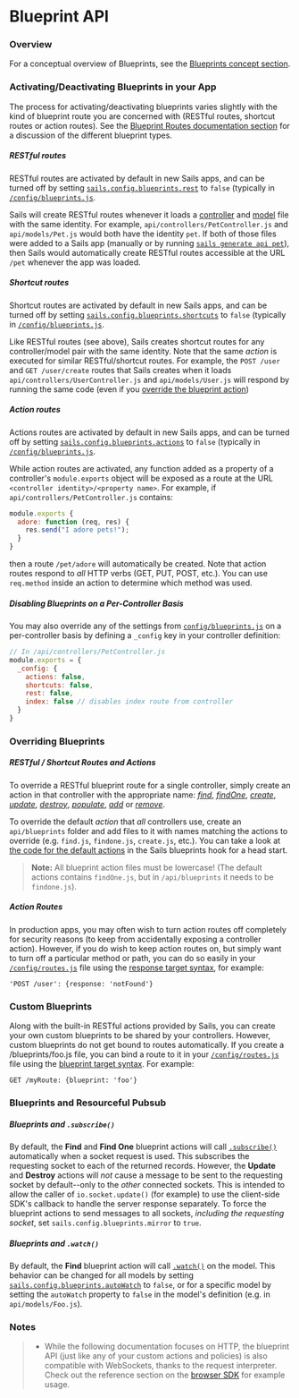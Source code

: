 # Blueprint API

### Overview

For a conceptual overview of Blueprints, see the [Blueprints concept section](http://sailsjs.org/documentation/concepts/blueprints).

### Activating/Deactivating Blueprints in your App

The process for activating/deactivating blueprints varies slightly with the kind of blueprint route you are concerned with (RESTful routes, shortcut routes or action routes).  See the [Blueprint Routes documentation section](http://sailsjs.org/documentation/concepts/blueprints?blueprint-routes) for a discussion of the different blueprint types.

##### RESTful routes

RESTful routes are activated by default in new Sails apps, and can be turned off by setting [`sails.config.blueprints.rest`](http://sailsjs.org/documentation/reference/configuration/sails-config-blueprints) to `false` (typically in [`/config/blueprints.js`](http://sailsjs.org/documentation/anatomy/my-app/config/blueprints-js).

Sails will create RESTful routes whenever it loads a [controller](http://sailsjs.org/documentation/concepts/controllers) and [model](http://sailsjs.org/documentation/concepts/models-and-orm/models) file with the same identity.  For example, `api/controllers/PetController.js` and `api/models/Pet.js` would both have the identity `pet`.  If both of those files were added to a Sails app (manually or by running [`sails generate api pet`](http://sailsjs.org/documentation/reference/command-line-interface/sails-generate#?sails-generate-api-foo)), then Sails would automatically create RESTful routes accessible at the URL `/pet` whenever the app was loaded.

##### Shortcut routes

Shortcut routes are activated by default in new Sails apps, and can be turned off by setting [`sails.config.blueprints.shortcuts`](http://sailsjs.org/documentation/reference/configuration/sails-config-blueprints) to `false` (typically in [`/config/blueprints.js`](http://sailsjs.org/documentation/anatomy/my-app/config/blueprints-js).

Like RESTful routes (see above), Sails creates shortcut routes for any controller/model pair with the same identity.  Note that the same _action_ is executed for similar RESTful/shortcut routes.  For example, the `POST /user` and `GET /user/create` routes that Sails creates when it loads `api/controllers/UserController.js` and `api/models/User.js` will respond by running the same code (even if you [override the blueprint action](http://sailsjs.org/documentation/reference/blueprint-api#?overriding-blueprints))

##### Action routes

Actions routes are activated by default in new Sails apps, and can be turned off by setting [`sails.config.blueprints.actions`](http://sailsjs.org/documentation/reference/configuration/sails-config-blueprints) to `false` (typically in [`/config/blueprints.js`](http://sailsjs.org/documentation/anatomy/my-app/config/blueprints-js).

While action routes are activated, any function added as a property of a controller's `module.exports` object will be exposed as a route at the URL `<controller identity>/<property name>`.  For example, if `api/controllers/PetController.js` contains:

```javascript
module.exports {
  adore: function (req, res) {
    res.send("I adore pets!");
  }
}
```

then a route `/pet/adore` will automatically be created.  Note that action routes respond to _all_ HTTP verbs (GET, PUT, POST, etc.).  You can use `req.method` inside an action to determine which method was used.

##### Disabling Blueprints on a Per-Controller Basis

You may also override any of the settings from [`config/blueprints.js`](http://sailsjs.org/documentation/anatomy/my-app/config/blueprints-js) on a per-controller basis by defining a `_config` key in your controller definition:

```javascript
// In /api/controllers/PetController.js
module.exports = {
  _config: {
    actions: false,
    shortcuts: false,
    rest: false,
    index: false // disables index route from controller
  }
}
```


### Overriding Blueprints

##### RESTful / Shortcut Routes and Actions

To override a RESTful blueprint route for a single controller, simply create an action in that controller with the appropriate name: [_find_](http://sailsjs.org/documentation/reference/blueprint-api/find-where), [_findOne_](http://sailsjs.org/documentation/reference/blueprint-api/find-one), [_create_](http://sailsjs.org/documentation/reference/blueprint-api/create), [_update_](http://sailsjs.org/documentation/reference/blueprint-api/update), [_destroy_](http://sailsjs.org/documentation/reference/blueprint-api/destroy), [_populate_](http://sailsjs.org/documentation/reference/blueprint-api/populate), [_add_](http://sailsjs.org/documentation/reference/blueprint-api/add) or [_remove_](http://sailsjs.org/documentation/reference/blueprint-api/remove).

To override the default _action_ that _all_ controllers use, create an `api/blueprints` folder and add files to it with names matching the actions to override (e.g. `find.js`, `findone.js`, `create.js`, etc.). You can take a look at [the code for the default actions](https://github.com/balderdashy/sails/tree/master/lib/hooks/blueprints/actions) in the Sails blueprints hook for a head start.

> **Note:** All blueprint action files must be lowercase! (The default actions contains `findOne.js`, but in `/api/blueprints` it needs to be `findone.js`).

##### Action Routes

In production apps, you may often wish to turn action routes off completely for security reasons (to keep from accidentally exposing a controller action).  However, if you do wish to keep action routes on, but simply want to turn off a particular method or path, you can do so easily in your [`/config/routes.js`](http://sailsjs.org/documentation/anatomy/my-app/config/routes-js) file using the [response target syntax](http://sailsjs.org/documentation/concepts/routes/custom-routes#?response-target-syntax), for example:

```
'POST /user': {response: 'notFound'}
```

### Custom Blueprints

Along with the built-in RESTful actions provided by Sails, you can create your own custom blueprints to be shared by your controllers.  However, custom blueprints do not get bound to routes automatically. If you create a /blueprints/foo.js file, you can bind a route to it in your [`/config/routes.js`](http://sailsjs.org/documentation/anatomy/my-app/config/routes-js) file using the [blueprint target syntax](http://sailsjs.org/documentation/concepts/routes/custom-routes#?blueprint-target-syntax).  For example:

```
GET /myRoute: {blueprint: 'foo'}
```

### Blueprints and Resourceful Pubsub

##### Blueprints and `.subscribe()`

By default, the **Find** and **Find One** blueprint actions will call [`.subscribe()`](http://sailsjs.org/documentation/reference/web-sockets/resourceful-pub-sub/subscribe) automatically when a socket request is used. This subscribes the requesting socket to each of the returned records.  However, the **Update** and **Destroy** actions will *not* cause a message to be sent to the requesting socket by default--only to the *other* connected sockets.  This is intended to allow the caller of `io.socket.update()` (for example) to use the client-side SDK's callback to handle the server response separately.  To force the blueprint actions to send messages to all sockets, *including the requesting socket*, set `sails.config.blueprints.mirror` to `true`.


##### Blueprints and `.watch()`

By default, the **Find** blueprint action will call [`.watch()`](http://sailsjs.org/documentation/reference/web-sockets/resourceful-pub-sub/watch) on the model.  This behavior can be changed for all models by setting [`sails.config.blueprints.autoWatch`](http://sailsjs.org/documentation/reference/configuration/sails-config-blueprints) to `false`, or for a specific model by setting the `autoWatch` property to `false` in the model's definition (e.g. in `api/models/Foo.js`).


### Notes

> + While the following documentation focuses on HTTP, the blueprint API (just like any of your custom actions and policies) is also compatible with WebSockets, thanks to the request interpreter.  Check out the reference section on the [browser SDK](http://sailsjs.org/documentation/reference/websockets/sails.io.js) for example usage.


<docmeta name="displayName" value="Blueprint API">
<docmeta name="stabilityIndex" value="2">
